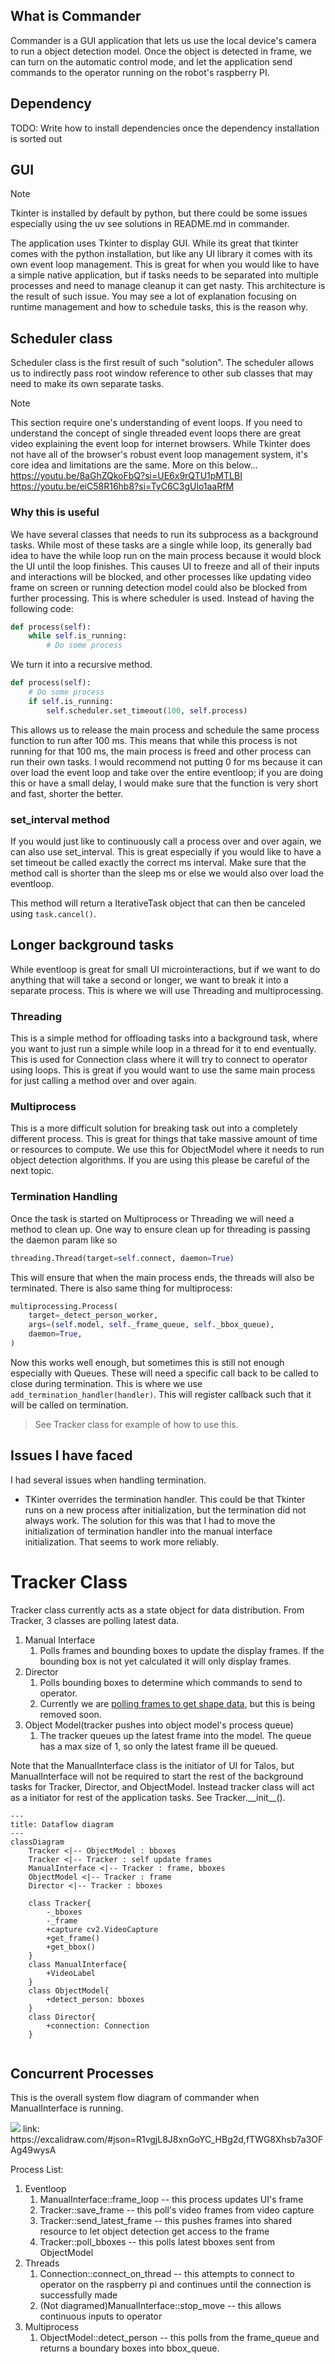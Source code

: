
## What is Commander

Commander is a GUI application that lets us use the local device's camera to run a object detection model. Once the object is detected in frame, we can turn on the automatic control mode, and let the application send commands to the operator running on the robot's raspberry PI.

## Dependency

TODO: Write how to install dependencies once the dependency installation is sorted out


## GUI

> [!NOTE] 
> Tkinter is installed by default by python, but there could be some issues especially using the uv see solutions in README.md in commander.

The application uses Tkinter to display GUI. While its great that tkinter comes with the python installation, but like any UI library it comes with its own event loop management. This is great for when you would like to have a simple native application, but if tasks needs to be separated into multiple processes and need to manage cleanup it can get nasty. This architecture is the result of such issue. You may see a lot of explanation focusing on runtime management and how to schedule tasks, this is the reason why. 


## Scheduler class

Scheduler class is the first result of such "solution". The scheduler allows us to indirectly pass root window reference to other sub classes that may need to make its own separate tasks. 

> [!NOTE] 
> This section require one's understanding of event loops. If you need to understand the concept of single threaded event loops there are great video explaining the event loop for internet browsers. While Tkinter does not have all of the browser's robust event loop management system, it's core idea and limitations are the same. More on this below...
> https://youtu.be/8aGhZQkoFbQ?si=UE6x9rQTU1pMTLBI
> https://youtu.be/eiC58R16hb8?si=TyC6C3gUlo1aaRfM 
### Why this is useful
We have several classes that needs to run its subprocess as a background tasks. While most of these tasks are a single while loop, its generally bad idea to have the while loop run on the main process because it would block the UI until the loop finishes. This causes UI to freeze and all of their inputs and interactions will be blocked, and other processes like updating video frame on screen or running detection model could also be blocked from further processing. 
This is where scheduler is used. Instead of having the following code:
```python
def process(self):
	while self.is_running:
		# Do some process
```
We turn it into a recursive method.
```python
def process(self):
	# Do some process
	if self.is_running:
		self.scheduler.set_timeout(100, self.process)
```
This allows us to release the main process and schedule the same process function to run after 100 ms. This means that while this process is not running for that 100 ms, the main process is freed and other process can run their own tasks. I would recommend not putting 0 for ms because it can over load the event loop and take over the entire eventloop; if you are doing this or have a small delay, I would make sure that the function is very short and fast, shorter the better.

### set_interval method
If you would just like to continuously call a process over and over again, we can also use set_interval. This is great especially if you would like to have a set timeout be called exactly the correct ms interval. Make sure that the method call is shorter than the sleep ms or else we would also over load the eventloop. 

This method will return a IterativeTask object that can then be canceled using `task.cancel()`.

## Longer background tasks
While eventloop is great for small UI microinteractions, but if we want to do anything that will take a second or longer, we want to break it into a separate process. This is where we will use Threading and multiprocessing. 

### Threading
This is a simple method for offloading tasks into a background task, where you want to just run a simple while loop in a thread for it to end eventually. This is used for Connection class where it will try to connect to operator using loops. This is great if you would want to use the same main process for just calling a method over and over again.

### Multiprocess
This is a more difficult solution for breaking task out into a completely different process. This is great for things that take massive amount of time or resources to compute. We use this for ObjectModel where it needs to run object detection algorithms. If you are using this please be careful of the next topic. 

### Termination Handling
Once the task is started on Multiprocess or Threading we will need a method to clean up. One way to ensure clean up for threading is passing the daemon param like so
```python
threading.Thread(target=self.connect, daemon=True)
```
This will ensure that when the main process ends, the threads will also be terminated. 
There is also same thing for multiprocess:
```python
multiprocessing.Process(
	target=_detect_person_worker,
	args=(self.model, self._frame_queue, self._bbox_queue),
	daemon=True,
)
```

Now this works well enough, but sometimes this is still not enough especially with Queues. These will need a specific call back to be called to close during termination. This is where we use `add_termination_handler(handler)`. This will register callback such that it will be called on termination. 
> See Tracker class for example of how to use this.

## Issues I have faced
I had several issues when handling termination.
- TKinter overrides the termination handler. This could be that Tkinter runs on a new process after initialization, but the termination did not always work. The solution for this was that I had to move the initialization of termination handler into the manual interface initialization. That seems to work more reliably.

# Tracker Class

Tracker class currently acts as a state object for data distribution. From Tracker, 3 classes are polling latest data. 
1. Manual Interface
	1. Polls frames and bounding boxes to update the display frames. If the bounding box is not yet calculated it will only display frames.
2. Director
	1. Polls bounding boxes to determine which commands to send to operator.
	2. Currently we are [polling frames to get shape data](https://github.com/talos-rit/commander/issues/116), but this is being removed soon. 
3. Object Model(tracker pushes into object model's process queue)
	1. The tracker queues up the latest frame into the model. The queue has a max size of 1, so only the latest frame ill be queued.

Note that the ManualInterface class is the initiator of UI for Talos, but ManualInterface will not be required to start the rest of the background tasks for Tracker, Director, and ObjectModel. Instead tracker class will act as a initiator for rest of the application tasks. See Tracker.\_\_init\_\_().

```mermaid
---
title: Dataflow diagram
---
classDiagram
    Tracker <|-- ObjectModel : bboxes
    Tracker <|-- Tracker : self update frames
    ManualInterface <|-- Tracker : frame, bboxes
    ObjectModel <|-- Tracker : frame
    Director <|-- Tracker : bboxes
	
	class Tracker{
	    -_bboxes
	    -_frame
        +capture cv2.VideoCapture
        +get_frame()
        +get_bbox()
    }
    class ManualInterface{
        +VideoLabel
    }
    class ObjectModel{
	    +detect_person: bboxes
    }
    class Director{
        +connection: Connection
    }
    
```

## Concurrent Processes

This is the overall system flow diagram of commander when ManualInterface is running. 

<img src="commander_flow_diagram.png" />
link: https://excalidraw.com/#json=R1vgjL8J8xnGoYC_HBg2d,fTWG8Xhsb7a3OFAg49wysA

Process List:
1. Eventloop
	1. ManualInterface::frame_loop -- this process updates UI's frame
	2. Tracker::save_frame -- this poll's video frames from video capture
	3. Tracker::send_latest_frame -- this pushes frames into shared resource to let object detection get access to the frame
	4. Tracker::poll_bboxes -- this polls latest bboxes sent from ObjectModel
2. Threads
	1. Connection::connect_on_thread -- this attempts to connect to operator on the raspberry pi and continues until the connection is successfully made
	2. (Not diagramed)ManualInterface::stop_move -- this allows continuous inputs to operator
3. Multiprocess
	1. ObjectModel::detect_person -- this polls from the frame_queue and returns a boundary boxes into bbox_queue.